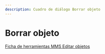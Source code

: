 ```yaml
---
description: Cuadro de diálogo Borrar objeto
---
```


# Borrar objeto

[Ficha de herramientas MMS Editar objetos](./)

